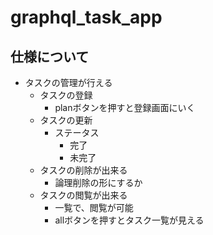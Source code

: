 # graphql_task_app

## 仕様について
- タスクの管理が行える
    - タスクの登録
        - planボタンを押すと登録画面にいく
    - タスクの更新
        - ステータス
            - 完了
            - 未完了
    - タスクの削除が出来る
        - 論理削除の形にするか
    - タスクの閲覧が出来る
        - 一覧で、閲覧が可能
        - allボタンを押すとタスク一覧が見える
